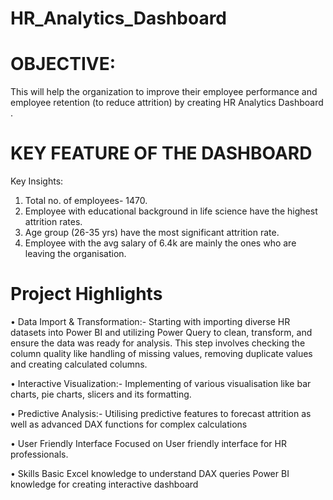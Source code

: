 # HR_Analytics_Dashboard
# OBJECTIVE:
This will help the organization to improve their employee performance and employee retention (to reduce attrition) by creating HR Analytics Dashboard .

# KEY FEATURE OF THE DASHBOARD
Key Insights:
1.	Total no. of employees- 1470.
2.	Employee with educational background in life science have the highest attrition rates.
3.	Age group (26-35 yrs) have the most significant attrition rate.
4.	Employee with the avg salary of 6.4k are mainly the ones who are leaving the organisation.

# Project Highlights
•	Data Import & Transformation:-
  Starting with importing diverse HR datasets into Power BI and utilizing Power Query to clean, transform, and ensure the data was ready for analysis. This step involves checking the column quality like handling 
  of missing values, removing duplicate values  and creating calculated columns.

•	Interactive Visualization:- 
Implementing of various visualisation  like bar charts, pie charts, slicers and its formatting.

•	Predictive Analysis:-
  Utilising predictive features to forecast attrition as well as advanced DAX functions for complex  calculations
  
•	User Friendly  Interface
  Focused on User friendly interface for HR professionals.

•	Skills
   Basic Excel knowledge to understand DAX queries
   Power BI knowledge for creating interactive dashboard












